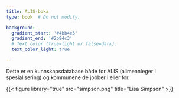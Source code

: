 ```yaml
---
title: ALIS-boka
type: book  # Do not modify.

background:
  gradient_start: '#4bb4e3'
  gradient_end: '#2b94c3'
  # Text color (true=light or false=dark).
  text_color_light: true

---
```


Dette er en kunnskapsdatabase både for ALIS (allmennleger i spesialisering) og kommunene de jobber i eller for. 

{{< figure library="true" src="simpson.png" title="Lisa Simpson" >}}